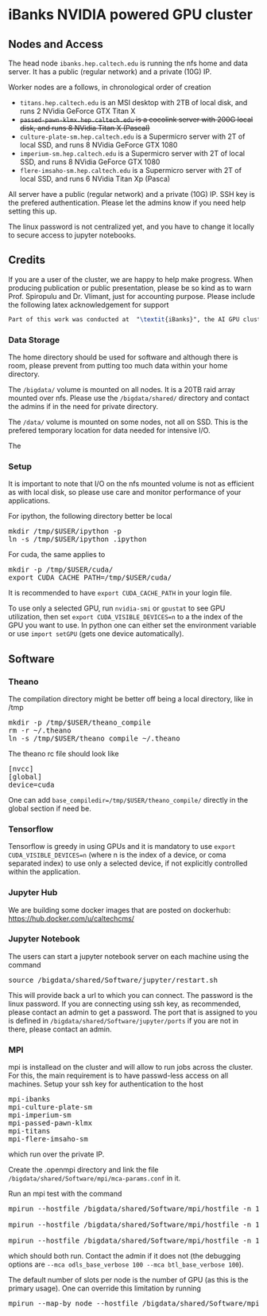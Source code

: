 # iBanks NVIDIA powered GPU cluster

## Nodes and Access

The head node `ibanks.hep.caltech.edu` is running the nfs home and data server.
It has a public (regular network) and a private (10G) IP.

Worker nodes are a follows, in chronological order of creation
* `titans.hep.caltech.edu` is an MSI desktop with 2TB of local disk, and runs 2 NVidia GeForce GTX Titan X
* ~~`passed-pawn-klmx.hep.caltech.edu` is a cocolink server with 200G local disk, and runs 8  NVidia Titan X (Pascal)~~
* `culture-plate-sm.hep.caltech.edu` is a Supermicro server with 2T of local SSD, and runs 8 NVidia GeForce GTX 1080
* `imperium-sm.hep.caltech.edu` is a Supermicro server with 2T of local SSD, and runs 8 NVidia GeForce GTX 1080
* `flere-imsaho-sm.hep.caltech.edu` is a Supermicro server with 2T of local SSD, and runs 6 NVidia Titan Xp (Pasca)

All server have a public (regular network) and a private (10G) IP.
SSH key is the prefered authentication. Please let the admins know if you need help setting this up.

The linux password is not centralized yet, and you have to change it locally to secure access to jupyter notebooks.
 
## Credits

If you are a user of the cluster, we are happy to help make progress.
When producing publication or public presentation, please be so kind as to warn Prof. Spiropulu and Dr. Vlimant, just for accounting purpose.
Please include the following latex acknowledgement for support
```latex
Part of this work was conducted at  "\textit{iBanks}", the AI GPU cluster at Caltech. We acknowledge NVIDIA, SuperMicro  and the Kavli Foundation for their support of "\textit{iBanks}".
```

### Data Storage

The home directory should be used for software and although there is room, please prevent from putting too much data within your home directory.

The `/bigdata/` volume is mounted on all nodes. It is a 20TB raid array mounted over nfs. Please use the `/bigdata/shared/` directory and contact the admins if in the need for private directory.

The `/data/` volume is mounted on some nodes, not all on SSD. This is the prefered temporary location for data needed for intensive I/O.

The 

### Setup

It is important to note that I/O on the nfs mounted volume is not as efficient as with local disk, so please use care and monitor performance of your applications.

For ipython, the following directory better be local
<pre>
mkdir /tmp/$USER/ipython -p
ln -s /tmp/$USER/ipython .ipython
</pre>

For cuda, the same applies to
<pre>
mkdir -p /tmp/$USER/cuda/
export CUDA_CACHE_PATH=/tmp/$USER/cuda/      
</pre>
It is recommended to have `export CUDA_CACHE_PATH` in your login file.

To use only a selected GPU, run `nvidia-smi` or `gpustat` to see GPU utilization, then set `export CUDA_VISIBLE_DEVICES=n` to a the index of the GPU you want to use.
In python one can either set the environment variable or use `import setGPU` (gets one device automatically).

## Software

### Theano

The compilation directory might be better off being a local directory, like in /tmp
<pre>
mkdir -p /tmp/$USER/theano_compile
rm -r ~/.theano
ln -s /tmp/$USER/theano_compile ~/.theano
</pre>

The theano rc file should look like
<pre>
[nvcc]
[global]
device=cuda
</pre>

One can add `base_compiledir=/tmp/$USER/theano_compile/` directly in the global section if need be.

### Tensorflow

Tensorflow is greedy in using GPUs and it is mandatory to use `export CUDA_VISIBLE_DEVICES=n` (where n is the index of a device, or coma separated index) to use only a selected device, if not explicitly controlled within the application.

### Jupyter Hub

We are building some docker images that are posted on dockerhub: https://hub.docker.com/u/caltechcms/

### Jupyter Notebook

The users can start a jupyter notebook server on each machine using the command

<pre>
source /bigdata/shared/Software/jupyter/restart.sh
</pre>

This will provide back a url to which you can connect.
The password is the linux password.
If you are connecting using ssh key, as recommended, please contact an admin to get a password.
The port that is assigned to you is defined in `/bigdata/shared/Software/jupyter/ports` if you are not in there, please contact an admin.

### MPI

mpi is installead on the cluster and will allow to run jobs across the cluster. For this, the main requirement is to have passwd-less access on all machines.
Setup your ssh key for authentication to the host
<pre>
mpi-ibanks
mpi-culture-plate-sm
mpi-imperium-sm
mpi-passed-pawn-klmx
mpi-titans
mpi-flere-imsaho-sm
</pre>
which run over the private IP.

Create the .openmpi directory and link the file `/bigdata/shared/Software/mpi/mca-params.conf` in it.

Run an mpi test with the command
<pre>
mpirun --hostfile /bigdata/shared/Software/mpi/hostfile -n 18 /bigdata/shared/Software/mpi/mpi4py-examples/03-scatter-gather

mpirun --hostfile /bigdata/shared/Software/mpi/hostfile -n 18 /bigdata/shared/Software/mpi/mpi4py-examples/08-matrix-matrix-product

mpirun --hostfile /bigdata/shared/Software/mpi/hostfile -n 10 /bigdata/shared/Software/mpi/keras_mnist.py
</pre>
which should both run. Contact the admin if it does not (the debugging options are `--mca odls_base_verbose 100 --mca btl_base_verbose 100`).

The default number of slots per node is the number of GPU (as this is the primary usage). One can override this limitation by running
<pre>
mpirun --map-by node --hostfile /bigdata/shared/Software/mpi/hostfile -n 100 /bigdata/shared/Software/mpi/mpi4py-examples/08-matrix-matrix-product
</pre>